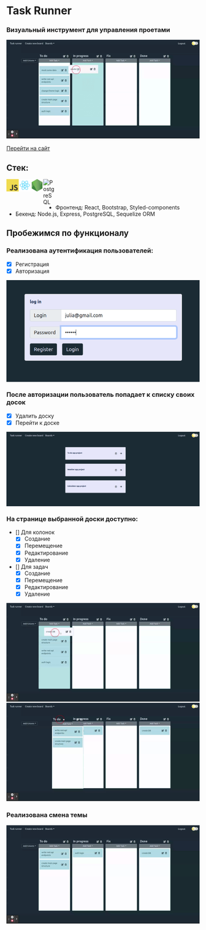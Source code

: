 # Task Runner

###  Визуальный инструмент для управления проетами

[![Demo Task Tracker](/readme-assets/demo0.gif)][heroku]

[Перейти на сайт][heroku]

## Стек:

[<img align="left" alt="JavaScript" width="32px" src="https://raw.githubusercontent.com/github/explore/80688e429a7d4ef2fca1e82350fe8e3517d3494d/topics/javascript/javascript.png" />][git]
[<img align="left" alt="React" width="32px" src="https://raw.githubusercontent.com/github/explore/80688e429a7d4ef2fca1e82350fe8e3517d3494d/topics/react/react.png" />][git]
[<img align="left" alt="Node.js" width="32px" src="https://raw.githubusercontent.com/github/explore/80688e429a7d4ef2fca1e82350fe8e3517d3494d/topics/nodejs/nodejs.png" />][git]
[<img align="left" alt="PostgreSQL" width="32px" src="https://img.icons8.com/color/50/000000/postgreesql.png"/>][git]

<br/>
<br/>
<br/>

- Фронтенд: React, Bootstrap, Styled-components
- Бекенд: Node.js, Express, PostgreSQL, Sequelize ORM

## Пробежимся по функционалу
### Реализована аутентификация пользователей: 
- [X] Регистрация
- [X] Авторизация

<img align="center" alt="mycupofit.herokuapp.com" src="/readme-assets/1.png" />

### После авторизации пользователь попадает к списку своих досок 
- [X] Удалить доску
- [X] Перейти к доске

<img align="center" alt="mycupofit.herokuapp.com" src="/readme-assets/2.png" />

### На странице выбранной доски доступно:
- [] Для колонок
    - [X] Cоздание
    - [X] Перемещение
    - [X] Редактирование
    - [X] Удаление
- [] Для задач
    - [X] Cоздание
    - [X] Перемещение
    - [X] Редактирование
    - [X] Удаление

[![Demo Task Tracker](/readme-assets/demo1.gif)][heroku]
[![Demo Task Tracker](/readme-assets/demo2.gif)][heroku]

### Реализована смена темы

[![Demo Task Tracker](/readme-assets/demo3.gif)][heroku]

[git]: https://github.com/juljuliks/trello-app
[heroku]: https://mytrell0app.herokuapp.com